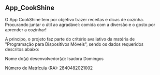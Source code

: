 ## App_CookShine


O App CookShine tem por objetivo trazer receitas e dicas de cozinha. Procurando juntar o útil ao agradável: comida com a diversão e o gosto por aprender a cozinhar!

A princípo, o projeto faz parte do critério avaliativo da matéria de "Programação para Dispositivos Móveis", sendo os dados requeridos descritos abaixo:


Nome do(a) desenvolvedor(a): Isadora Domingos


Número de Matrícula (RA): 2840482021002